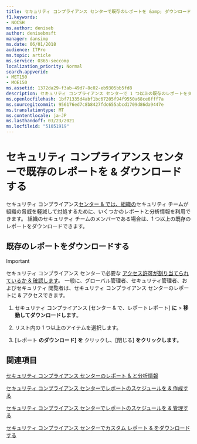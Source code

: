 ```yaml
---
title: セキュリティ コンプライアンス センターで既存のレポートを &amp; ダウンロードする
f1.keywords:
- NOCSH
ms.author: deniseb
author: denisebmsft
manager: dansimp
ms.date: 06/01/2018
audience: ITPro
ms.topic: article
ms.service: O365-seccomp
localization_priority: Normal
search.appverid:
- MET150
- MOE150
ms.assetid: 1372da29-f3ab-49d7-8c02-eb9305bb5fd8
description: セキュリティ コンプライアンス センターで 1 つ以上の既存のレポートをダウンロードする方法 &amp; について学習します。
ms.openlocfilehash: 1bf71335d4abf1bc67205f94f9550a68ce6fff7a
ms.sourcegitcommit: 956176ed7c8b8427fdc655abcd1709d86da9447e
ms.translationtype: MT
ms.contentlocale: ja-JP
ms.lasthandoff: 03/23/2021
ms.locfileid: "51051919"
---
```

# <a name="download-existing-reports-in-the-security-amp-compliance-center"></a>セキュリティ コンプライアンス センターで既存のレポートを &amp; ダウンロードする

セキュリティ コンプライアンス[センター &amp; では、](https://protection.office.com)[組織の](../security/defender-365-security/reports-and-insights-in-security-and-compliance.md)セキュリティ チームが組織の脅威を軽減して対処するために、いくつかのレポートと分析情報を利用できます。 組織のセキュリティ チームのメンバーである場合は、1 つ以上の既存のレポートをダウンロードできます。 
  
## <a name="download-existing-reports"></a>既存のレポートをダウンロードする

> [!IMPORTANT]
> セキュリティ コンプライアンス センターで必要な [アクセス許可が割り当てられているか &amp; 確認します](../security/defender-365-security/protect-against-threats.md)。 一般に、グローバル管理者、セキュリティ管理者、およびセキュリティ 閲覧者は、セキュリティ コンプライアンス センターのレポートに &amp; アクセスできます。 
  
1. セキュリティ コンプライアンス [センター &amp; で、[](https://protection.office.com)レポートレポート] **に** \> **移動してダウンロードします**。

2. リスト内の 1 つ以上のアイテムを選択します。

3. [レポート **のダウンロード] を** クリックし、[閉じる] **をクリックします**。

## <a name="related-topics"></a>関連項目

[セキュリティ コンプライアンス センターのレポート &amp; と分析情報](../security/defender-365-security/reports-and-insights-in-security-and-compliance.md)
  
[セキュリティ コンプライアンス センターでレポートのスケジュールを &amp; 作成する](../security/defender-365-security/view-reports-for-mdo.md)
  
[セキュリティ コンプライアンス センターでレポートのスケジュールを &amp; 管理する](../security/defender-365-security/view-reports-for-mdo.md)
  
[セキュリティ コンプライアンス センターでカスタム レポート &amp; をダウンロードする](../security/defender-365-security/view-reports-for-mdo.md)
